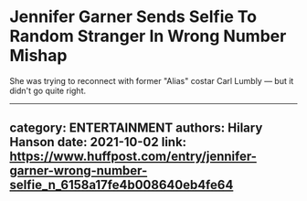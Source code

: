 # Jennifer Garner Sends Selfie To Random Stranger In Wrong Number Mishap

She was trying to reconnect with former "Alias" costar Carl Lumbly — but it didn't go quite right.

---
category: ENTERTAINMENT
authors: Hilary Hanson
date: 2021-10-02
link: https://www.huffpost.com/entry/jennifer-garner-wrong-number-selfie_n_6158a17fe4b008640eb4fe64
---
